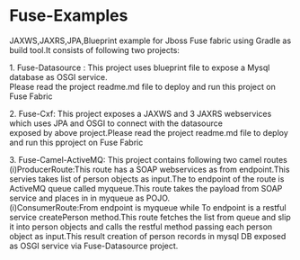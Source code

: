 # Fuse-Examples
<p>JAXWS,JAXRS,JPA,Blueprint example for Jboss Fuse fabric using Gradle as build tool.It consists of following two projects:</p>
<p>1. Fuse-Datasource : This project uses blueprint file to expose  a Mysql database as OSGI service.
   <br/>Please read the project readme.md file to deploy and run this project on Fuse Fabric</p>
<p>2. Fuse-Cxf: This project exposes a JAXWS and 3 JAXRS webservices which uses JPA and OSGI to connect with the datasource<br/>
   exposed by above project.Please read the project readme.md file to deploy and run this pproject on Fuse Fabric</p>
<p>3. Fuse-Camel-ActiveMQ: This project contains following two camel routes<br/>
(i)ProducerRoute:This route has a SOAP webservices as from endpoint.This servies takes list of person objects as input.The to endpoint of the route is ActiveMQ queue called myqueue.This route takes the payload from SOAP service and places in in myqueue as POJO.</br>
(i)ConsumerRoute:From endpoint is myqueue while To endpoint is a restful service createPerson method.This route fetches the list from queue and slip it into person objects and calls the restful method passing each person object as input.This result creation of person records in mysql DB exposed as OSGI service via Fuse-Datasource project.</br>
</p>
